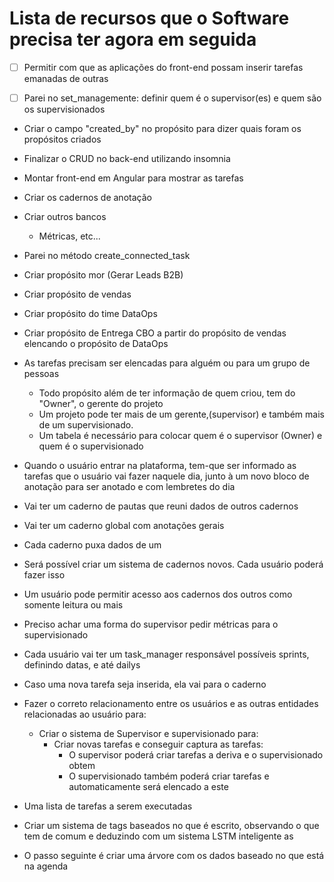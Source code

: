 # Lista de recursos que o Software precisa ter agora em seguida

- [ ] Permitir com que as aplicações do front-end possam inserir tarefas emanadas de outras
- [ ] Parei no set_managemente: definir quem é o supervisor(es) e quem são os supervisionados


- Criar o campo "created_by" no propósito para dizer quais foram os propósitos criados
- Finalizar o CRUD no back-end utilizando insomnia
- Montar front-end em Angular para mostrar as tarefas
- Criar os cadernos de anotação
- Criar outros bancos
  - Métricas, etc...



- Parei no método create_connected_task
- Criar propósito mor (Gerar Leads B2B)
- Criar propósito de vendas
- Criar propósito do time DataOps
- Criar propósito de Entrega CBO a partir do propósito de vendas elencando o propósito de DataOps

- As tarefas precisam ser elencadas para alguém ou para um grupo de pessoas
  - Todo propósito além de ter informação de quem criou, tem do "Owner", o gerente do projeto
  - Um projeto pode ter mais de um gerente,(supervisor) e também mais de um supervisionado.
  - Um tabela é necessário para colocar quem é o supervisor (Owner) e quem é o supervisionado


- Quando o usuário entrar na plataforma, tem-que ser informado as tarefas que o usuário vai fazer naquele dia, junto à um novo bloco de anotação para ser anotado e com lembretes do dia
- Vai ter um caderno de pautas que reuni dados de outros cadernos 
- Vai ter um caderno global com anotações gerais 
- Cada caderno puxa dados de um
- Será possível criar um sistema de cadernos novos. Cada usuário poderá fazer isso
- Um usuário pode permitir acesso aos cadernos dos outros como somente leitura ou mais
  

- Preciso achar uma forma do supervisor pedir métricas para o supervisionado
- Cada usuário vai ter um task_manager responsável possíveis sprints, definindo datas, e até dailys
- Caso uma nova tarefa seja inserida, ela vai para o caderno 


- Fazer o correto relacionamento entre os usuários e as outras entidades relacionadas ao usuário para:
  - Criar o sistema de Supervisor e supervisionado para:
    - Criar novas tarefas e conseguir captura as tarefas:
      - O supervisor poderá criar tarefas a deriva e o supervisionado obtem
      - O supervisionado também poderá criar tarefas e automaticamente será elencado a este
- Uma lista de tarefas a serem executadas
- Criar um sistema de tags baseados no que é escrito, observando o que tem de comum e deduzindo com um sistema LSTM inteligente as 

- O passo seguinte é criar uma árvore com os dados baseado no que está na agenda